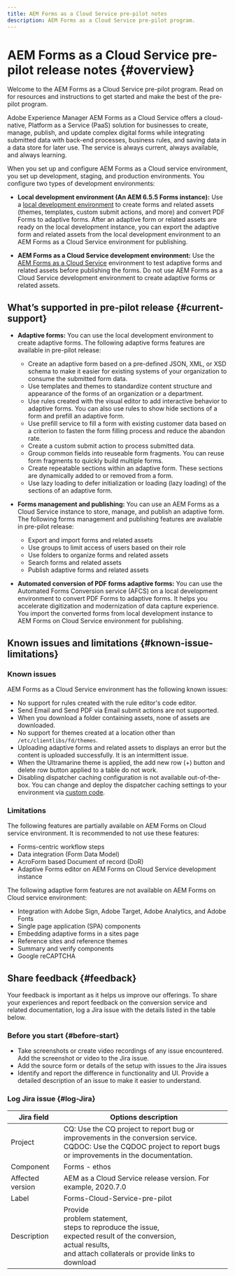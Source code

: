 ```yaml
---
title: AEM Forms as a Cloud Service pre-pilot notes
description: AEM Forms as a Cloud Service pre-pilot program.
---
```


# AEM Forms as a Cloud Service pre-pilot release notes {#overview}

Welcome to the AEM Forms as a Cloud Service pre-pilot program. Read on for resources and instructions to get started and make the best of the pre-pilot program.

Adobe Experience Manager AEM Forms as a Cloud Service offers a cloud-native, Platform as a Service (PaaS) solution for businesses to create, manage, publish, and update complex digital forms while integrating submitted data with back-end processes, business rules, and saving data in a data store for later use. The service is always current, always available, and always learning.

When you set up and configure AEM Forms as a Cloud service environment, you set up development, staging, and production environments. You configure two types of development environments:

* **Local development environment (An AEM 6.5.5 Forms instance):** Use a [local development environment](setup-local-development-environment.md) to create forms and related assets (themes, templates, custom submit actions, and more) and convert PDF Forms to adaptive forms. After an adaptive form or related assets are ready on the local development instance, you can export the adaptive form and related assets from the local development environment to an AEM Forms as a Cloud Service environment for publishing.

* **AEM Forms as a Cloud Service development environment:** Use the [AEM Forms as a Cloud Service](setup-forms-cloud-service.md) environment to test adaptive forms and related assets before publishing the forms. Do not use AEM Forms as a Cloud Service development environment to create adaptive forms or related assets. <!--, form-centric workflows, a form data model, or to generate a Document of Record. -->

## What’s supported in pre-pilot release {#current-support}

* **Adaptive forms:** You can use the local development environment to create adaptive forms. The following adaptive forms features are available in pre-pilot release:

  * Create an adaptive form based on a pre-defined JSON, XML, or XSD schema to make it easier for existing systems of your organization to consume the submitted form data.
  * Use templates and themes to standardize content structure and appearance of the forms of an organization or a department.
  * Use rules created with the visual editor to add interactive behavior to adaptive forms. You can also use rules to show hide sections of a form and prefill an adaptive form.
  * Use prefill service to fill a form with existing customer data based on a  criterion to fasten the form filling process and reduce the abandon rate.
  * Create a custom submit action to process submitted data.
  * Group common fields into reuseable form fragments. You can reuse form  fragments to quickly build multiple forms.
  * Create repeatable sections within an adaptive form. These sections are  dynamically added to or removed from a form.
  * Use lazy loading to defer initialization or loading (lazy loading) of the sections of an adaptive form.

* **Forms management and publishing:** You can use an AEM Forms as a Cloud Service instance to store, manage, and publish an adaptive form. The following forms management and publishing features are available in pre-pilot release:
    
  * Export and import forms and related assets
  * Use groups to limit access of users based on their role
  * Use folders to organize forms and related assets
  * Search forms and related assets
  * Publish adaptive forms and related assets


* **Automated conversion of PDF forms adaptive forms:** You can use the Automated Forms Conversion service (AFCS) on a local development environment to convert PDF Forms to adaptive forms. It helps you accelerate digitization and modernization of data capture experience. You import the converted forms from local development instance to AEM Forms on Cloud Service environment for publishing. 

## Known issues and limitations {#known-issue-limitations}

### Known issues

AEM Forms as a Cloud Service environment has the following known issues:

* No support for rules created with the rule editor's code editor.
* Send Email and Send PDF via Email submit actions are not supported. 
*  When you download a folder containing assets, none of assets are downloaded.
* No support for themes created at a location other than `/etc/clientlibs/fd/themes`.
* Uploading adaptive forms and related assets to displays an error but the content is uploaded successfully. It is an intermittent issue.
* When the Ultramarine theme is applied, the add new row (+) button and delete row button applied to a table do not work.  
* Disabling dispatcher caching configuration is not available out-of-the-box. You can change and deploy the dispatcher caching settings to your environment via [custom code](setup-local-development-environment.md). 

### Limitations

The following features are partially available on AEM Forms on Cloud service environment. It is recommended to not use these features: 

* Forms-centric workflow steps 
* Data integration (Form Data Model)
* AcroForm based Document of record (DoR)
* Adaptive Forms editor on AEM Forms on Cloud Service development instance 

The following adaptive form features are not available on AEM Forms on Cloud service environment:

* Integration with Adobe Sign, Adobe Target, Adobe Analytics, and Adobe Fonts  
* Single page application (SPA) components
* Embedding adaptive forms in a sites page
* Reference sites and reference themes
* Summary and verify components
* Google reCAPTCHA

## Share feedback {#feedback}

Your feedback is important as it helps us improve our offerings. To share your experiences and report feedback on the conversion service and related documentation, log a Jira issue with the details listed in the table below.

### Before you start {#before-start}

* Take screenshots or create video recordings of any issue encountered. Add the screenshot or video to the Jira issue.
* Add the source form or details of the setup with issues to the Jira issues
* Identify and report the difference in functionality and UI. Provide a detailed description of an issue to make it easier to understand.

### Log Jira issue {#log-Jira}

| Jira field  | Options description  |
|---|---|
| Project  | CQ: Use the CQ project to report bug or improvements in the conversion service. </br> CQDOC: Use the CQDOC project to report bugs or improvements in the documentation. |
| Component  | Forms - ethos  |
| Affected version  | AEM as a Cloud Service release version. For example, 2020.7.0  |
| Label  | Forms-Cloud-Service-pre-pilot  |
| Description  | Provide </br> problem statement, </br> steps to reproduce the issue, </br> expected result of the conversion, </br> actual results, </br>  and attach collaterals or provide links to download|
